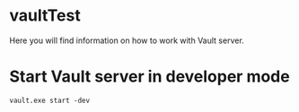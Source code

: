 # vaultTest

Here you will find information on how to work with Vault server.

# Start Vault server in developer mode

`vault.exe start -dev`
